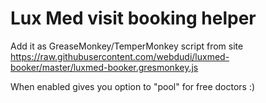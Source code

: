 # Lux Med visit booking helper

Add it as GreaseMonkey/TemperMonkey script from site https://raw.githubusercontent.com/webdudi/luxmed-booker/master/luxmed-booker.gresmonkey.js

When enabled gives you option to "pool" for free doctors :)
